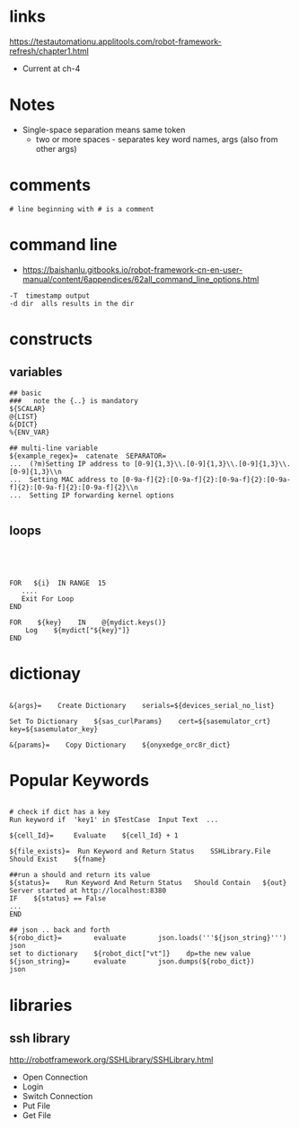# links

https://testautomationu.applitools.com/robot-framework-refresh/chapter1.html
* Current at ch-4


# Notes

* Single-space separation means same token
  * two or more spaces - separates key word names, args (also from other args)

# comments

```
# line beginning with # is a comment
```


# command line

* https://baishanlu.gitbooks.io/robot-framework-cn-en-user-manual/content/6appendices/62all_command_line_options.html

```
-T  timestamp output
-d dir  alls results in the dir

```

# constructs

## variables

```robot
## basic
###   note the {..} is mandatory
${SCALAR}
@{LIST}
&{DICT}
%{ENV_VAR}

## multi-line variable
${example_regex}=  catenate  SEPARATOR=
...  (?m)Setting IP address to [0-9]{1,3}\\.[0-9]{1,3}\\.[0-9]{1,3}\\.[0-9]{1,3}\\n
...  Setting MAC address to [0-9a-f]{2}:[0-9a-f]{2}:[0-9a-f]{2}:[0-9a-f]{2}:[0-9a-f]{2}:[0-9a-f]{2}\\n
...  Setting IP forwarding kernel options


```


## loops

```robot




FOR   ${i}  IN RANGE  15
   ....
   Exit For Loop
END

FOR    ${key}    IN    @{mydict.keys()}
    Log    ${mydict["${key}"]}
END

```

# dictionay

```robot

&{args}=    Create Dictionary    serials=${devices_serial_no_list}

Set To Dictionary    ${sas_curlParams}    cert=${sasemulator_crt}   key=${sasemulator_key}

&{params}=    Copy Dictionary    ${onyxedge_orc8r_dict}

```



# Popular Keywords

```robot

# check if dict has a key
Run keyword if  'key1' in $TestCase  Input Text  ...

${cell_Id}=     Evaluate    ${cell_Id} + 1

${file_exists}=  Run Keyword and Return Status    SSHLibrary.File Should Exist    ${fname}

##run a should and return its value
${status}=    Run Keyword And Return Status   Should Contain   ${out}   Server started at http://localhost:8380
IF    ${status} == False
...
END

## json .. back and forth
${robo_dict}=        evaluate        json.loads('''${json_string}''')    json
set to dictionary    ${robot_dict["vt"]}    dp=the new value
${json_string}=      evaluate        json.dumps(${robo_dict})                 json

```


# libraries

## ssh library

http://robotframework.org/SSHLibrary/SSHLibrary.html

* Open Connection
* Login
* Switch Connection
* Put File
* Get File


